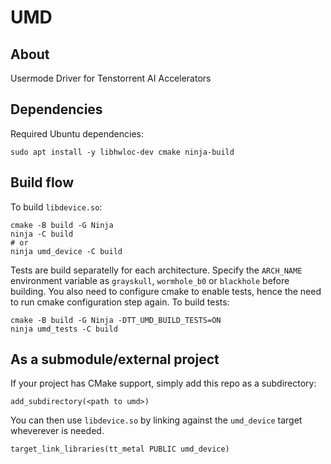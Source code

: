 # UMD
## About
Usermode Driver for Tenstorrent AI Accelerators

## Dependencies
Required Ubuntu dependencies:
```
sudo apt install -y libhwloc-dev cmake ninja-build
```

## Build flow

To build `libdevice.so`: 
```
cmake -B build -G Ninja
ninja -C build
# or
ninja umd_device -C build
```

Tests are build separatelly for each architecture.
Specify the `ARCH_NAME` environment variable as `grayskull`,  `wormhole_b0` or `blackhole` before building.
You also need to configure cmake to enable tests, hence the need to run cmake configuration step again.
To build tests:
```
cmake -B build -G Ninja -DTT_UMD_BUILD_TESTS=ON
ninja umd_tests -C build
```

## As a submodule/external project
If your project has CMake support, simply add this repo as a subdirectory:
```
add_subdirectory(<path to umd>)
```
You can then use `libdevice.so` by linking against the `umd_device` target wheverever is needed.
```
target_link_libraries(tt_metal PUBLIC umd_device)
```
